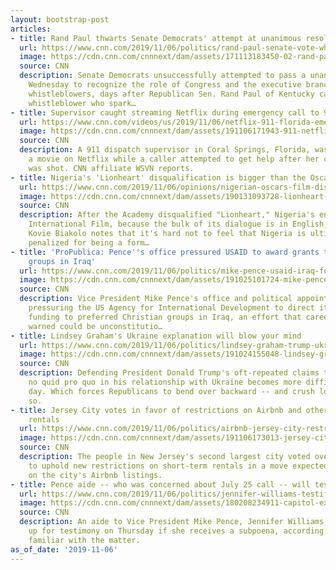 ```yaml
---
layout: bootstrap-post
articles:
- title: Rand Paul thwarts Senate Democrats' attempt at unanimous resolution on whistleblower
  url: https://www.cnn.com/2019/11/06/politics/rand-paul-senate-vote-whistleblower-protection/index.html
  image: https://cdn.cnn.com/cnnnext/dam/assets/171113183450-02-rand-paul-senate-return-1113-super-tease.jpg
  source: CNN
  description: Senate Democrats unsuccessfully attempted to pass a unanimous resolution
    Wednesday to recognize the role of Congress and the executive branch in protecting
    whistleblowers, days after Republican Sen. Rand Paul of Kentucky called for the
    whistleblower who spark…
- title: Supervisor caught streaming Netflix during emergency call to 911
  url: https://www.cnn.com/videos/us/2019/11/06/netflix-911-florida-emergency-call-pkg-vpx.wsvn
  image: https://cdn.cnn.com/cnnnext/dam/assets/191106171943-911-netflix-super-tease.jpg
  source: CNN
  description: A 911 dispatch supervisor in Coral Springs, Florida, was streaming
    a movie on Netflix while a caller attempted to get help after her car's windshield
    was shot. CNN affiliate WSVN reports.
- title: Nigeria's 'Lionheart' disqualification is bigger than the Oscars
  url: https://www.cnn.com/2019/11/06/opinions/nigerian-oscars-film-disqualification-is-a-bigger-conversation-biakolo/index.html
  image: https://cdn.cnn.com/cnnnext/dam/assets/190131093728-lionheart-tiff-movie-3-super-tease.jpg
  source: CNN
  description: After the Academy disqualified "Lionheart," Nigeria's entry for Best
    International Film, because the bulk of its dialogue is in English, Nigerian writer
    Kovie Biakolo notes that it's hard not to feel that Nigeria is ultimately being
    penalized for being a form…
- title: 'ProPublica: Pence''s office pressured USAID to award grants to Christian
    groups in Iraq'
  url: https://www.cnn.com/2019/11/06/politics/mike-pence-usaid-iraq-foreign-aid/index.html
  image: https://cdn.cnn.com/cnnnext/dam/assets/191025101724-mike-pence-1024-super-tease.jpg
  source: CNN
  description: Vice President Mike Pence's office and political appointees have been
    pressuring the US Agency for International Development to direct its Middle East
    funding to preferred Christian groups in Iraq, an effort that career officials
    warned could be unconstitutio…
- title: Lindsey Graham's Ukraine explanation will blow your mind
  url: https://www.cnn.com/2019/11/06/politics/lindsey-graham-trump-ukraine-defense/index.html
  image: https://cdn.cnn.com/cnnnext/dam/assets/191024155048-lindsey-graham-presser-1024-super-tease.jpg
  source: CNN
  description: Defending President Donald Trump's oft-repeated claims that there was
    no quid pro quo in his relationship with Ukraine becomes more difficult by the
    day. Which forces Republicans to bend over backward -- and crush logic -- to do
    so.
- title: Jersey City votes in favor of restrictions on Airbnb and other short-term
    rentals
  url: https://www.cnn.com/2019/11/06/politics/airbnb-jersey-city-restrictions-trnd/index.html
  image: https://cdn.cnn.com/cnnnext/dam/assets/191106173013-jersey-city-airbnb-1105-super-tease.jpg
  source: CNN
  description: The people in New Jersey's second largest city voted overwhelmingly
    to uphold new restrictions on short-term rentals in a move expected to cut down
    on the city's Airbnb listings.
- title: Pence aide -- who was concerned about July 25 call -- will testify if subpoenaed
  url: https://www.cnn.com/2019/11/06/politics/jennifer-williams-testify/index.html
  image: https://cdn.cnn.com/cnnnext/dam/assets/180208234911-capitol-exterior-super-tease.jpg
  source: CNN
  description: An aide to Vice President Mike Pence, Jennifer Williams, will show
    up for testimony on Thursday if she receives a subpoena, according to a source
    familiar with the matter.
as_of_date: '2019-11-06'
---
```


